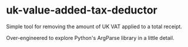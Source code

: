 # uk-value-added-tax-deductor
Simple tool for removing the amount of UK VAT applied to a total receipt. 

Over-engineered to explore Python's ArgParse library in a little detail. 
